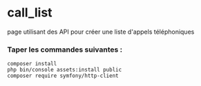 # call_list
page utilisant des API pour créer une liste d'appels téléphoniques

### Taper les commandes suivantes :
```
composer install
php bin/console assets:install public
composer require symfony/http-client
```